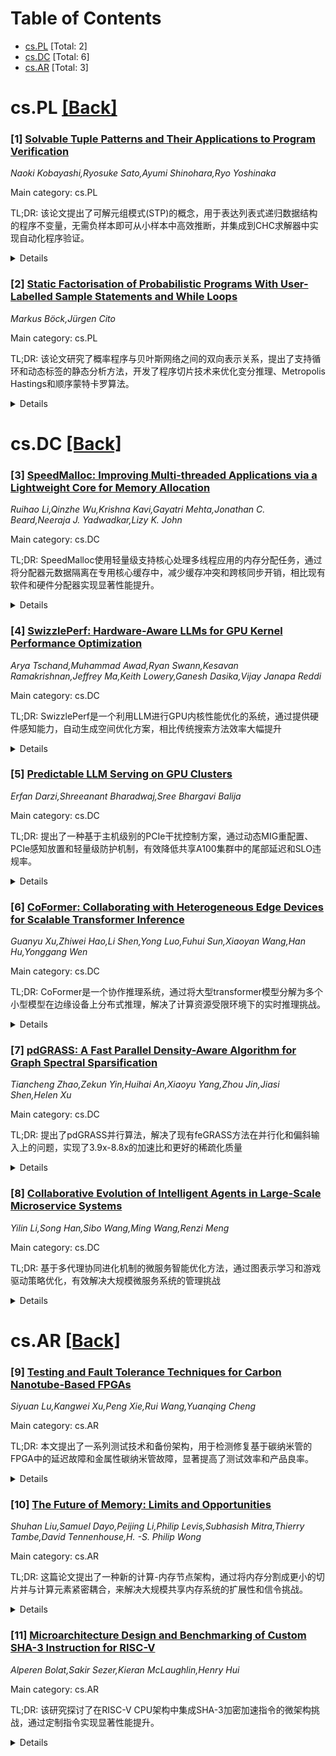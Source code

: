 <div id=toc></div>

# Table of Contents

- [cs.PL](#cs.PL) [Total: 2]
- [cs.DC](#cs.DC) [Total: 6]
- [cs.AR](#cs.AR) [Total: 3]


<div id='cs.PL'></div>

# cs.PL [[Back]](#toc)

### [1] [Solvable Tuple Patterns and Their Applications to Program Verification](https://arxiv.org/abs/2508.20365)
*Naoki Kobayashi,Ryosuke Sato,Ayumi Shinohara,Ryo Yoshinaka*

Main category: cs.PL

TL;DR: 该论文提出了可解元组模式(STP)的概念，用于表达列表式递归数据结构的程序不变量，无需负样本即可从小样本中高效推断，并集成到CHC求解器中实现自动化程序验证。


<details>
  <summary>Details</summary>
Motivation: 尽管程序验证技术有所进展，但完全自动化验证操作递归数据结构的程序仍然具有挑战性，特别是在处理列表类数据结构的不变量推断方面。

Method: 引入可解元组模式(STP)表达数据结构不变量，开发STP推断算法仅需正样本，利用支持序列理论的SMT求解器验证不变量，并将STP推断集成到支持列表类数据结构的CHC求解器中。

Result: 集成STP推断的CHC求解器在CHC-COMP 2025的ADT-LIN类别中以显著优势获胜，证明了该方法的有效性。

Conclusion: STP提供了一种高效推断递归数据结构不变量的方法，无需负样本且可集成到现有验证框架中，显著提升了自动化程序验证能力。

Abstract: Despite the recent progress of automated program verification techniques,
fully automated verification of programs manipulating recursive data structures
remains a challenge. We introduce the notion of solvable tuple patterns (STPs)
to express invariants between list-like recursive data structures. A
distinguishing feature of STPs is that they can be efficiently inferred from
only a small number of positive samples; no negative samples are required. An
SMT solver that supports the sequence theory can be used to check that an
inferred STP is indeed an inductive invariant. After presenting basic
properties of STPs and an STP inference algorithm, we show how to incorporate
the STP inference into a CHC (Constrained Horn Clauses) solver supporting
list-like data structures, which serves as a uniform backend for automated
program verification tools. A CHC solver incorporating the STP inference has
won the ADT-LIN category of CHC-COMP 2025 by a big margin.

</details>


### [2] [Static Factorisation of Probabilistic Programs With User-Labelled Sample Statements and While Loops](https://arxiv.org/abs/2508.20922)
*Markus Böck,Jürgen Cito*

Main category: cs.PL

TL;DR: 该论文研究了概率程序与贝叶斯网络之间的双向表示关系，提出了支持循环和动态标签的静态分析方法，开发了程序切片技术来优化变分推理、Metropolis Hastings和顺序蒙特卡罗算法。


<details>
  <summary>Details</summary>
Motivation: 解决概率程序（包含用户标记的sample语句和while循环）能否被图形化表示的开源问题，这些特性在Gen、Turing和Pyro等概率编程语言中很常见。

Method: 扩展现有操作语义以支持语言特性，通过将程序转换为控制流图，定义静态分析来近似程序中随机变量的依赖结构，获得静态因子分解，并开发程序切片技术。

Result: 获得了隐式定义程序密度的静态因子分解，对于无循环和常量标签的程序等同于贝叶斯网络因子分解，对于通过循环或动态标签定义无限随机变量的程序提供了新颖的图形表示。

Conclusion: 提出的优化技术被证明是正确的，并在经验上显示能够匹配或超越现有技术，成功降低了变分推理中梯度估计的方差，并加速了单点Metropolis Hastings和顺序蒙特卡罗算法。

Abstract: It is commonly known that any Bayesian network can be implemented as a
probabilistic program, but the reverse direction is not so clear. In this work,
we address the open question to what extent a probabilistic program with
user-labelled sample statements and while loops - features found in languages
like Gen, Turing, and Pyro - can be represented graphically. To this end, we
extend existing operational semantics to support these language features. By
translating a program to its control-flow graph, we define a sound static
analysis that approximates the dependency structure of the random variables in
the program. As a result, we obtain a static factorisation of the implicitly
defined program density, which is equivalent to the known Bayesian network
factorisation for programs without loops and constant labels, but constitutes a
novel graphical representation for programs that define an unbounded number of
random variables via loops or dynamic labels. We further develop a sound
program slicing technique to leverage this structure to statically enable three
well-known optimisations for the considered program class: we reduce the
variance of gradient estimates in variational inference and we speed up both
single-site Metropolis Hastings and sequential Monte Carlo. These optimisations
are proven correct and empirically shown to match or outperform existing
techniques.

</details>


<div id='cs.DC'></div>

# cs.DC [[Back]](#toc)

### [3] [SpeedMalloc: Improving Multi-threaded Applications via a Lightweight Core for Memory Allocation](https://arxiv.org/abs/2508.20253)
*Ruihao Li,Qinzhe Wu,Krishna Kavi,Gayatri Mehta,Jonathan C. Beard,Neeraja J. Yadwadkar,Lizy K. John*

Main category: cs.DC

TL;DR: SpeedMalloc使用轻量级支持核心处理多线程应用的内存分配任务，通过将分配器元数据隔离在专用核心缓存中，减少缓存冲突和跨核同步开销，相比现有软件和硬件分配器实现显著性能提升。


<details>
  <summary>Details</summary>
Motivation: 内存分配虽然只占代码的5%，但对程序性能有蝴蝶效应影响，可达2.7倍性能差异。现有加速器方案对多线程支持有限，跨核同步仍是挑战。

Method: 采用轻量级可编程支持核心处理内存分配任务，该核心具有高效跨核数据同步能力，将所有分配器元数据保存在自身缓存中，避免与用户数据缓存冲突和跨核元数据同步。

Result: 相比Jemalloc、TCMalloc、Mimalloc、Mallacc和Memento五种先进分配器，SpeedMalloc在多线程工作负载上分别实现1.75倍、1.18倍、1.15倍、1.23倍和1.18倍的加速。

Conclusion: SpeedMalloc通过专用支持核心设计有效解决了多线程内存分配的缓存污染和同步开销问题，相比现有方案性能更优，且能适应新的分配器设计。

Abstract: Memory allocation, though constituting only a small portion of the executed
code, can have a "butterfly effect" on overall program performance, leading to
significant and far-reaching impacts. Despite accounting for just approximately
5% of total instructions, memory allocation can result in up to a 2.7x
performance variation depending on the allocator used. This effect arises from
the complexity of memory allocation in modern multi-threaded multi-core
systems, where allocator metadata becomes intertwined with user data, leading
to cache pollution or increased cross-thread synchronization overhead.
Offloading memory allocators to accelerators, e.g., Mallacc and Memento, is a
potential direction to improve the allocator performance and mitigate cache
pollution. However, these accelerators currently have limited support for
multi-threaded applications, and synchronization between cores and accelerators
remains a significant challenge.
  We present SpeedMalloc, using a lightweight support-core to process memory
allocation tasks in multi-threaded applications. The support-core is a
lightweight programmable processor with efficient cross-core data
synchronization and houses all allocator metadata in its own caches. This
design minimizes cache conflicts with user data and eliminates the need for
cross-core metadata synchronization. In addition, using a general-purpose core
instead of domain-specific accelerators makes SpeedMalloc capable of adopting
new allocator designs. We compare SpeedMalloc with state-of-the-art software
and hardware allocators, including Jemalloc, TCMalloc, Mimalloc, Mallacc, and
Memento. SpeedMalloc achieves 1.75x, 1.18x, 1.15x, 1.23x, and 1.18x speedups on
multithreaded workloads over these five allocators, respectively.

</details>


### [4] [SwizzlePerf: Hardware-Aware LLMs for GPU Kernel Performance Optimization](https://arxiv.org/abs/2508.20258)
*Arya Tschand,Muhammad Awad,Ryan Swann,Kesavan Ramakrishnan,Jeffrey Ma,Keith Lowery,Ganesh Dasika,Vijay Janapa Reddi*

Main category: cs.DC

TL;DR: SwizzlePerf是一个利用LLM进行GPU内核性能优化的系统，通过提供硬件感知能力，自动生成空间优化方案，相比传统搜索方法效率大幅提升


<details>
  <summary>Details</summary>
Motivation: 现有基于搜索的LLM性能优化方法缺乏硬件感知能力，而人类性能工程师依赖硬件特性来实现近最优性能。需要让LLM具备硬件意识来进行软件级优化

Method: 通过分析工作负载的内存访问模式、架构规格、过滤的性能日志和历史性能反思，为LLM提供明确的硬件感知能力，自动生成GPU内核的空间优化方案

Result: 对于GEMM内核，SwizzlePerf在5分钟内生成专家需要2周才能找到的最优swizzling模式。在10个多样化内核中，9个实现了最高2.06倍加速和70%的L2命中率提升

Conclusion: 这是首个系统性地创建硬件感知LLM性能工程代理的工作，为未来自动化硬件优化开辟了新方向

Abstract: Large language models (LLMs) have shown progress in GPU kernel performance
engineering using inefficient search-based methods that optimize around
runtime. Any existing approach lacks a key characteristic that human
performance engineers rely on for near-optimal utilization --
hardware-awareness. By leveraging the workload's specific memory access
patterns, architecture specifications, filtered profiling logs, and reflections
on historical performance, we can make software-level optimizations that are
tailored to the underlying hardware. SwizzlePerf automatically generates
spatial optimizations for GPU kernels on disaggregated architectures by giving
LLMs explicit hardware-awareness.
  For a GEMM kernel, SwizzlePerf takes less than 5 minutes to generate the same
hardware-specific optimal swizzling pattern that took expert performance
engineers 2 weeks to find. On a suite of 10 diverse ML and Science kernels,
SwizzlePerf can generate swizzling patterns for 9 of the kernels that achieve
up to a 2.06x speedup and 70% improvement in L2 hit rate. This work is the
first of many steps toward systematically creating hardware-aware LLM
performance engineering agents.

</details>


### [5] [Predictable LLM Serving on GPU Clusters](https://arxiv.org/abs/2508.20274)
*Erfan Darzi,Shreeanant Bharadwaj,Sree Bhargavi Balija*

Main category: cs.DC

TL;DR: 提出了一种基于主机级别的PCIe干扰控制方案，通过动态MIG重配置、PCIe感知放置和轻量级防护机制，有效降低共享A100集群中的尾部延迟和SLO违规率。


<details>
  <summary>Details</summary>
Motivation: 共享A100集群中PCIe结构上的噪声邻居干扰会导致尾部延迟增加和SLO违规，影响延迟敏感型推理任务的性能。

Method: 采用动态多实例GPU(MIG)重配置、PCIe感知的虚拟机放置策略，结合MPS配额和cgroup I/O控制等轻量级防护机制，通过采样租户尾部延迟和系统信号，利用拓扑提示避免PCIe热点。

Result: 在单主机和2节点(16-GPU)集群上，SLO违规率降低约32%，p99延迟改善约15%，吞吐量成本≤5%；LLM服务评估显示TTFT p99改善10-15%，成本≤5%。

Conclusion: 该控制器方案能有效缓解PCIe干扰问题，在保持低吞吐量成本的同时显著改善尾部延迟性能，且无需修改控制器即可适用于LLM服务场景。

Abstract: Latency-sensitive inference on shared A100 clusters often suffers
noisy-neighbor interference on the PCIe fabric, inflating tail latency and SLO
violations. We present a fabric-agnostic, VM-deployable host-level controller
that combines dynamic Multi-Instance GPU (MIG) reconfiguration, PCIe-aware
placement, and lightweight guardrails (MPS quotas, cgroup I/O). It samples
per-tenant tails and system signals, uses topology hints to avoid PCIe hot
spots, and gates actions with dwell/cool-down to avoid thrash. On a single host
and a 2-node (16-GPU) cluster, SLO miss-rate is reduced by \(\approx\)32\%
(\(\approx\)1.5) and p99 latency improves \(\approx\)15\% with \(\leq\)5\%
throughput cost versus static MIG and naive placement; ablations show MIG and
placement contribute comparably. We also evaluate LLM serving with vLLM on OLMo
2 7B Instruct: TTFT p99 improves \(\approx\)10--15\% at \(\leq\)5\% cost
without changing the controller.

</details>


### [6] [CoFormer: Collaborating with Heterogeneous Edge Devices for Scalable Transformer Inference](https://arxiv.org/abs/2508.20375)
*Guanyu Xu,Zhiwei Hao,Li Shen,Yong Luo,Fuhui Sun,Xiaoyan Wang,Han Hu,Yonggang Wen*

Main category: cs.DC

TL;DR: CoFormer是一个协作推理系统，通过将大型transformer模型分解为多个小型模型在边缘设备上分布式推理，解决了计算资源受限环境下的实时推理挑战。


<details>
  <summary>Details</summary>
Motivation: 现有策略要么将transformer计算卸载到其他设备导致通信开销大，要么直接在边缘设备部署压缩模型导致精度和效率权衡不佳。需要一种新方法在资源受限的边缘设备上实现高效推理。

Method: 利用transformer的可分割性和可集成性，将大型transformer分解为多个小型模型进行分布式推理，中间结果聚合生成最终输出。使用DeBo算法解决优化问题，最小化推理延迟和精度损失，并通过渐进校准恢复性能。

Result: 支持多种transformer模型在异构边缘设备上运行，推理速度提升3.1倍，内存需求减少76.3%，能耗降低约40%，同时保持满意的推理性能。

Conclusion: CoFormer为边缘设备上的大型transformer模型推理提供了一种有效的协作解决方案，在性能、效率和资源消耗之间取得了良好平衡。

Abstract: The impressive performance of transformer models has sparked the deployment
of intelligent applications on resource-constrained edge devices. However,
ensuring high-quality service for real-time edge systems is a significant
challenge due to the considerable computational demands and resource
requirements of these models. Existing strategies typically either offload
transformer computations to other devices or directly deploy compressed models
on individual edge devices. These strategies, however, result in either
considerable communication overhead or suboptimal trade-offs between accuracy
and efficiency. To tackle these challenges, we propose a collaborative
inference system for general transformer models, termed CoFormer. The central
idea behind CoFormer is to exploit the divisibility and integrability of
transformer. An off-the-shelf large transformer can be decomposed into multiple
smaller models for distributed inference, and their intermediate results are
aggregated to generate the final output. We formulate an optimization problem
to minimize both inference latency and accuracy degradation under heterogeneous
hardware constraints. DeBo algorithm is proposed to first solve the
optimization problem to derive the decomposition policy, and then progressively
calibrate decomposed models to restore performance. We demonstrate the
capability to support a wide range of transformer models on heterogeneous edge
devices, achieving up to 3.1$\times$ inference speedup with large transformer
models. Notably, CoFormer enables the efficient inference of GPT2-XL with 1.6
billion parameters on edge devices, reducing memory requirements by 76.3\%.
CoFormer can also reduce energy consumption by approximately 40\% while
maintaining satisfactory inference performance.

</details>


### [7] [pdGRASS: A Fast Parallel Density-Aware Algorithm for Graph Spectral Sparsification](https://arxiv.org/abs/2508.20403)
*Tiancheng Zhao,Zekun Yin,Huihai An,Xiaoyu Yang,Zhou Jin,Jiasi Shen,Helen Xu*

Main category: cs.DC

TL;DR: 提出了pdGRASS并行算法，解决了现有feGRASS方法在并行化和偏斜输入上的问题，实现了3.9x-8.8x的加速比和更好的稀疏化质量


<details>
  <summary>Details</summary>
Motivation: 现有feGRASS方法存在两个主要问题：1)恢复步骤难以并行化（严格数据依赖）2)在偏斜输入上性能下降，需要多次遍历

Method: pdGRASS并行算法，将边组织成无数据依赖的独立子任务，支持高效并行化和单次遍历的充分边恢复

Result: 平均加速比3.9x-8.8x，PCG迭代次数改善1.2x-1.8x，最坏情况下实现1000x以上加速

Conclusion: pdGRASS在图谱稀疏化问题上显著提升了可扩展性和性能

Abstract: Graph Spectral Sparsification (GSS) identifies an ultra-sparse subgraph, or
sparsifier, whose Laplacian matrix closely approximates the spectral properties
of the original graph, enabling substantial reductions in computational
complexity for computationally intensive problems in scientific computing. The
state-of-the-art method for efficient GSS is feGRASS, consisting of two steps:
1) spanning tree generation and 2) off-tree edge recovery. However, feGRASS
suffers from two main issues: 1) difficulties in parallelizing the recovery
step for strict data dependencies, and 2) performance degradation on skewed
inputs, often requiring multiple passes to recover sufficient edges. To address
these challenges, we propose parallel density-aware Graph Spectral
Sparsification (pdGRASS), a parallel algorithm that organizes edges into
disjoint subtasks without data dependencies between them, enabling efficient
parallelization and sufficient edge recovery in a single pass. We empirically
evaluate feGRASS and pdGRASS based on 1) off-tree edge-recovery runtime and 2)
sparsifier quality, measured by the iteration count required for convergence in
a preconditioned conjugate gradient (PCG) application. The evaluation
demonstrates that, depending on the number of edges recovered, pdGRASS achieves
average speedups ranging from 3.9x to 8.8x. The resulting sparsifiers also show
between 1.2x higher and 1.8x lower PCG iteration counts, with further
improvements as more edges are recovered. Additionally, pdGRASS mitigates the
worst-case runtimes of feGRASS with over 1000x speedup. These results highlight
pdGRASS's significant improvements in scalability and performance for the graph
spectral sparsification problem.

</details>


### [8] [Collaborative Evolution of Intelligent Agents in Large-Scale Microservice Systems](https://arxiv.org/abs/2508.20508)
*Yilin Li,Song Han,Sibo Wang,Ming Wang,Renzi Meng*

Main category: cs.DC

TL;DR: 基于多代理协同进化机制的微服务智能优化方法，通过图表示学习和游戏驱动策略优化，有效解决大规模微服务系统的管理挑战


<details>
  <summary>Details</summary>
Motivation: 解决大规模微服务架构中复杂的服务依赖关系、动态拓扑结构和波动工作负荷等管理挑战

Method: 将每个服务模型化为代理，使用图表示学习构建服务依赖图，基于Markov决策过程学习策略，采用中央训练分散执行框架，设计游戏驱动的策略优化机制

Result: 在微服务模拟平台上进行实验，在多个关键指标上超过其他先进方法，显著提高了大规模微服务系统的管理效率和运行稳定性

Conclusion: 该方法能够快速响应突发工作负荷、拓扑重配置或资源冲突等场景，实现稳定的策略收敛，具有强烈的实践价值和工程可行性

Abstract: This paper proposes an intelligent service optimization method based on a
multi-agent collaborative evolution mechanism to address governance challenges
in large-scale microservice architectures. These challenges include complex
service dependencies, dynamic topology structures, and fluctuating workloads.
The method models each service as an agent and introduces graph representation
learning to construct a service dependency graph. This enables agents to
perceive and embed structural changes within the system. Each agent learns its
policy based on a Markov Decision Process. A centralized training and
decentralized execution framework is used to integrate local autonomy with
global coordination. To enhance overall system performance and adaptability, a
game-driven policy optimization mechanism is designed. Through a
selection-mutation process, agent strategy distributions are dynamically
adjusted. This supports adaptive collaboration and behavioral evolution among
services. Under this mechanism, the system can quickly respond and achieve
stable policy convergence when facing scenarios such as sudden workload spikes,
topology reconfigurations, or resource conflicts. To evaluate the effectiveness
of the proposed method, experiments are conducted on a representative
microservice simulation platform. Comparative analyses are performed against
several advanced approaches, focusing on coordination efficiency, adaptability,
and policy convergence performance. Experimental results show that the proposed
method outperforms others in several key metrics. It significantly improves
governance efficiency and operational stability in large-scale microservice
systems. The method demonstrates strong practical value and engineering
feasibility.

</details>


<div id='cs.AR'></div>

# cs.AR [[Back]](#toc)

### [9] [Testing and Fault Tolerance Techniques for Carbon Nanotube-Based FPGAs](https://arxiv.org/abs/2508.20304)
*Siyuan Lu,Kangwei Xu,Peng Xie,Rui Wang,Yuanqing Cheng*

Main category: cs.AR

TL;DR: 本文提出了一系列测试技术和备份架构，用于检测修复基于碳纳米管的FPGA中的延迟故障和金属性碳纳米管故障，显著提高了测试效率和产品良率。


<details>
  <summary>Details</summary>
Motivation: 随着半导体制造进入纳米级，传统CMOS FPGA在性能和功耗方面面临挑战。多壁碳纳米管(MWCNT)和碳纳米管场效应线性管(CNFET)作为有前景的替代者，但因制造过程不成熟导致了延迟故障和金属性碳纳米管(m-CNTs)故障。

Method: 提出基于环形振荡器(RO)的测试技术检测MWCNT互连线延迟故障；为CLB中的运行链提出有效测试技术；采用改进的查找表(LUT)电路设计加快测试速度；提出检测m-CNTs的测试算法；设计了冗余备份行共享架构提高产品良率。

Result: 实验结果显示，6输入LUT的测试时间比传统测试减少35.49%，提出的算法能够以少量开销实现高测试覆盖率，冗余架构能够高效地修复故障段。

Conclusion: 该研究为碳纳米管基FPGA提供了一套完整的测试和修复方案，有效解决了因制造过程不成熟导致的故障问题，显著提高了测试效率和产品良率，促进了碳纳米管技术在FPGA领域的应用。

Abstract: As the semiconductor manufacturing process technology node shrinks into the
nanometer-scale, the CMOS-based Field Programmable Gate Arrays (FPGAs) face big
challenges in scalability of performance and power consumption. Multi-walled
Carbon Nanotube (MWCNT) serves as a promising candidate for Cu interconnects
thanks to the superior conductivity. Moreover, Carbon Nanotube Field Transistor
(CNFET) also emerges as a prospective alternative to the conventional CMOS
device because of high power efficiency and large noise margin. The combination
of MWCNT and CNFET enables the promising CNT-based FPGAs. However, the MWCNT
interconnects exhibit significant process variations due to immature
fabrication process, leading to delay faults. Also, the non-ideal CNFET
fabrication process may generate a few metallic CNTs (m-CNTs), rendering
correlated faulty blocks. In this article, we propose a ring oscillator (RO)
based testing technique to detect delay faults due to the process variation of
MWCNT interconnects. Furthermore, we propose an effective testing technique for
the carry chains in CLBs, and an improved circuit design based on the lookup
table (LUT) is applied to speed up the fault testing of CNT-based FPGAs. In
addition, we propose a testing algorithm to detect m-CNTs in CLBs. Finally, we
propose a redundant spare row sharing architecture to improve the yield of
CNT-based FPGA further. Experimental results show that the test time for a
6-input LUT can be reduced by 35.49% compared with conventional testing, and
the proposed algorithm can achieve a high test coverage with little overhead.
The proposed redundant architecture can repair the faulty segment effectively
and efficiently.

</details>


### [10] [The Future of Memory: Limits and Opportunities](https://arxiv.org/abs/2508.20425)
*Shuhan Liu,Samuel Dayo,Peijing Li,Philip Levis,Subhasish Mitra,Thierry Tambe,David Tennenhouse,H. -S. Philip Wong*

Main category: cs.AR

TL;DR: 这篇论文提出了一种新的计算-内存节点架构，通过将内存分割成更小的切片并与计算元素紧密耦合，来解决大规模共享内存系统的扩展性和信令挑战。


<details>
  <summary>Details</summary>
Motivation: 内存延迟、带宽、容量和能耗问题不断到制系统性能，需要重新考虑系统架构来解决这些挑战。

Method: 利用2.5D/3D集成技术，构建计算-内存节点，提供私有本地内存和包内共享内存元素，让软件明确管理数据位置和移动。

Result: 这种方法能够实现微米级距离的节点独占数据访问，显著降低访问成本，并提供比DRAM更好的带宽和能量效率。

Conclusion: 通过将内存分割成小片与计算紧密耦合，让软件明确管理内存层级，可以更有效地解决内存性能和能耗问题。

Abstract: Memory latency, bandwidth, capacity, and energy increasingly limit
performance. In this paper, we reconsider proposed system architectures that
consist of huge (many-terabyte to petabyte scale) memories shared among large
numbers of CPUs. We argue two practical engineering challenges, scaling and
signaling, limit such designs. We propose the opposite approach. Rather than
create large, shared, homogenous memories, systems explicitly break memory up
into smaller slices more tightly coupled with compute elements. Leveraging
advances in 2.5D/3D integration, this compute-memory node provisions private
local memory, enabling accesses of node-exclusive data through micrometer-scale
distances, and dramatically reduced access cost. In-package memory elements
support shared state within a processor, providing far better bandwidth and
energy-efficiency than DRAM, which is used as main memory for large working
sets and cold data. Hardware making memory capacities and distances explicit
allows software to efficiently compose this hierarchy, managing data placement
and movement.

</details>


### [11] [Microarchitecture Design and Benchmarking of Custom SHA-3 Instruction for RISC-V](https://arxiv.org/abs/2508.20653)
*Alperen Bolat,Sakir Sezer,Kieran McLaughlin,Henry Hui*

Main category: cs.AR

TL;DR: 该研究探讨了在RISC-V CPU架构中集成SHA-3加密加速指令的微架构挑战，通过定制指令实现显著性能提升。


<details>
  <summary>Details</summary>
Motivation: SHA-3加密由于其独特的基于置换的结构和内存访问模式，现有解决方案主要依赖独立协处理器或软件优化，缺乏直接的微架构集成研究。

Method: 在RISC-V CPU架构中设计和原型化SHA-3定制指令，使用GEM5周期精确模拟和FPGA原型验证，重点关注流水线并行执行、存储利用和硬件成本。

Result: 性能提升达8.02倍（RISC-V优化软件）和46.31倍（Keccak特定软件），寄存器使用仅增加15.09%，LUT利用率增加11.51%。

Conclusion: 研究证明了在微架构级别实现SHA-3加速的可行性，为未来密码学指令集扩展提供了关键设计见解。

Abstract: Integrating cryptographic accelerators into modern CPU architectures presents
unique microarchitectural challenges, particularly when extending instruction
sets with complex and multistage operations. Hardware-assisted cryptographic
instructions, such as Intel's AES-NI and ARM's custom instructions for
encryption workloads, have demonstrated substantial performance improvements.
However, efficient SHA-3 acceleration remains an open problem due to its
distinct permutation-based structure and memory access patterns. Existing
solutions primarily rely on standalone coprocessors or software optimizations,
often avoiding the complexities of direct microarchitectural integration. This
study investigates the architectural challenges of embedding a SHA-3
permutation operation as a custom instruction within a general-purpose
processor, focusing on pipelined simultaneous execution, storage utilization,
and hardware cost. In this paper, we investigated and prototyped a SHA-3 custom
instruction for the RISC-V CPU architecture. Using cycle-accurate GEM5
simulations and FPGA prototyping, our results demonstrate performance
improvements of up to 8.02x for RISC-V optimized SHA-3 software workloads and
up to 46.31x for Keccak-specific software workloads, with only a 15.09%
increase in registers and a 11.51% increase in LUT utilization. These findings
provide critical insights into the feasibility and impact of SHA-3 acceleration
at the microarchitectural level, highlighting practical design considerations
for future cryptographic instruction set extensions.

</details>
